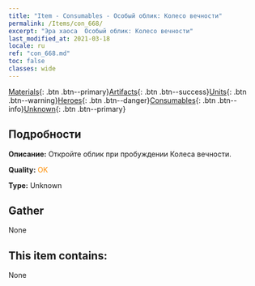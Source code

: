 ```yaml
---
title: "Item - Consumables - Особый облик: Колесо вечности"
permalink: /Items/con_668/
excerpt: "Эра хаоса  Особый облик: Колесо вечности"
last_modified_at: 2021-03-18
locale: ru
ref: "con_668.md"
toc: false
classes: wide
---
```

 [Materials](/ru/Items/){: .btn .btn--primary}[Artifacts](/ru/Items/Artifacts/){: .btn .btn--success}[Units](/ru/Items/Units/){: .btn .btn--warning}[Heroes](/ru/Items/Heroes/){: .btn .btn--danger}[Consumables](/ru/Items/Consumables/){: .btn .btn--info}[Unknown](/ru/Items/Unknown/){: .btn .btn--primary}

## Подробности
 **Описание:** Откройте облик при пробуждении Колеса вечности.

 **Quality:** <span style="color: #FF8C00">OK</span>

 **Type:** Unknown

## Gather

  None

## This item contains:

  None

